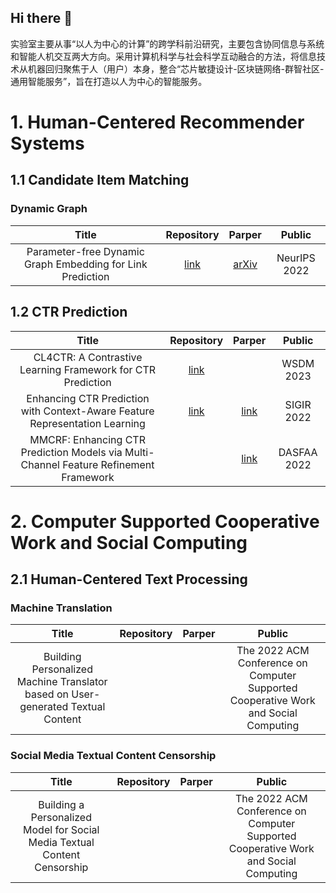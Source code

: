 ## Hi there 👋

<!--

**Here are some ideas to get you started:**

🙋‍♀️ A short introduction - what is your organization all about?
🌈 Contribution guidelines - how can the community get involved?
👩‍💻 Useful resources - where can the community find your docs? Is there anything else the community should know?
🍿 Fun facts - what does your team eat for breakfast?
🧙 Remember, you can do mighty things with the power of [Markdown](https://docs.github.com/github/writing-on-github/getting-started-with-writing-and-formatting-on-github/basic-writing-and-formatting-syntax)
-->
实验室主要从事“以人为中心的计算”的跨学科前沿研究，主要包含协同信息与系统和智能人机交互两大方向。采用计算机科学与社会科学互动融合的方法，将信息技术从机器回归聚焦于人（用户）本身，整合“芯片敏捷设计-区块链网络-群智社区-通用智能服务”，旨在打造以人为中心的智能服务。


# 1. Human-Centered Recommender Systems

## 1.1 Candidate Item Matching
### Dynamic Graph
|Title|Repository|Parper|Public|
|:---:|:---:|:---:|:---:|
|Parameter-free Dynamic Graph Embedding for Link Prediction|[link](https://github.com/FudanCISL/FreeGEM)|[arXiv](https://arxiv.org/abs/2210.08189)|NeurIPS 2022|

## 1.2 CTR Prediction
|Title|Repository|Parper|Public|
|:---:|:---:|:---:|:---:|
|CL4CTR: A Contrastive Learning Framework for CTR Prediction|[link](https://github.com/FudanCISL/CL4CTR)||WSDM 2023|
|Enhancing CTR Prediction with Context-Aware Feature Representation Learning|[link](https://github.com/FudanCISL/FRNet)|[link](https://dl.acm.org/doi/abs/10.1145/3477495.3531970)|SIGIR 2022|
|MMCRF: Enhancing CTR Prediction Models via Multi-Channel Feature Refinement Framework||[link](https://www.researchgate.net/profile/Fangye-Wang/publication/360216390_MCRF_Enhancing_CTR_Prediction_Models_via_Multi-Channel_Feature_Refinement_Framework/links/6268d291bca601538b6bfae9/MCRF-Enhancing-CTR-Prediction-Models-via-Multi-Channel-Feature-Refinement-Framework.pdf)|DASFAA 2022|

# 2. Computer Supported Cooperative Work and Social Computing

## 2.1 Human-Centered Text Processing
### Machine Translation
|Title|Repository|Parper|Public|
|:---:|:---:|:---:|:---:|
|Building Personalized Machine Translator based on User-generated Textual Content| | |The 2022 ACM Conference on Computer Supported Cooperative Work and Social Computing|
### Social Media Textual Content Censorship
|Title|Repository|Parper|Public|
|:---:|:---:|:---:|:---:|
|Building a Personalized Model for Social Media Textual Content Censorship| | |The 2022 ACM Conference on Computer Supported Cooperative Work and Social Computing|


